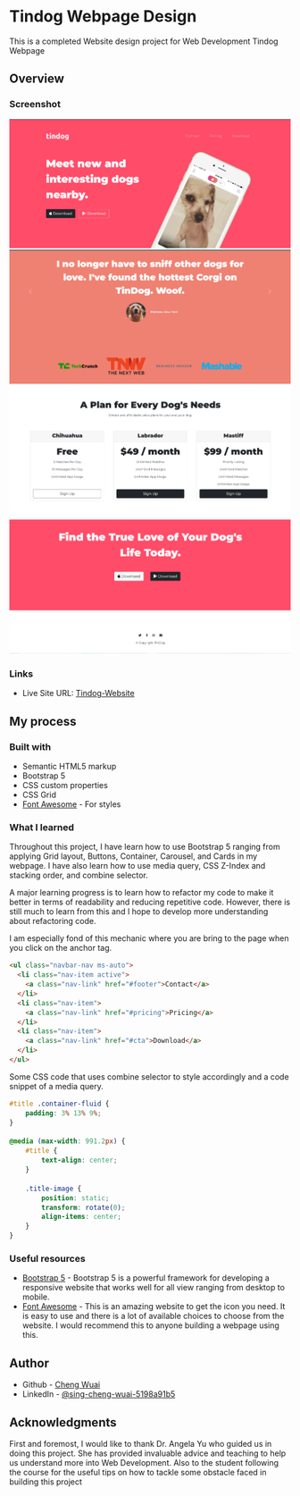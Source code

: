 # Tindog Webpage Design

This is a completed Website design project for Web Development Tindog Webpage


## Overview

### Screenshot

![](images/screenshot-1.png)
![](images/screenshot-2.png)
![](images/screenshot-3.png)
![](images/screenshot-4.png)


### Links

- Live Site URL: [Tindog-Website](https://s-cw.github.io/Tindog-Website/)


## My process

### Built with

- Semantic HTML5 markup
- Bootstrap 5
- CSS custom properties
- CSS Grid
- [Font Awesome](https://fontawesome.com/) - For styles


### What I learned

Throughout this project, I have learn how to use Bootstrap 5 ranging from applying Grid layout, Buttons, Container, Carousel, and Cards in my webpage. I have also learn how to use media query, CSS Z-Index and stacking order, and combine selector.

A major learning progress is to learn how to refactor my code to make it better in terms of readability and reducing repetitive code. However, there is still much to learn from this and I hope to develop more understanding about refactoring code.

I am especially fond of this mechanic where you are bring to the page when you click on the anchor tag.
```html
<ul class="navbar-nav ms-auto">
  <li class="nav-item active">
    <a class="nav-link" href="#footer">Contact</a>
  </li>
  <li class="nav-item">
    <a class="nav-link" href="#pricing">Pricing</a>
  </li>
  <li class="nav-item">
    <a class="nav-link" href="#cta">Download</a>
  </li>
</ul>
```

Some CSS code that uses combine selector to style accordingly and a code snippet of a media query.
```css
#title .container-fluid {
    padding: 3% 13% 9%;
}

@media (max-width: 991.2px) {
    #title {
        text-align: center;
    }

    .title-image {
        position: static;
        transform: rotate(0);
        align-items: center;
    }
}
```


### Useful resources

- [Bootstrap 5](https://getbootstrap.com/docs/5.0/getting-started/introduction/) - Bootstrap 5 is a powerful framework for developing a responsive website that works well for all view ranging from desktop to mobile.
- [Font Awesome](https://fontawesome.com/) - This is an amazing website to get the icon you need. It is easy to use and there is a lot of available choices to choose from the website. I would recommend this to anyone building a webpage using this.


## Author

- Github - [Cheng Wuai](https://github.com/S-CW)
- LinkedIn - [@sing-cheng-wuai-5198a91b5](https://www.linkedin.com/in/sing-cheng-wuai-5198a91b5/">LinkedIn)


## Acknowledgments

First and foremost, I would like to thank Dr. Angela Yu who guided us in doing this project. She has provided invaluable advice and teaching to help us understand more into Web Development. Also to the student following the course for the useful tips on how to tackle some obstacle faced in building this project
